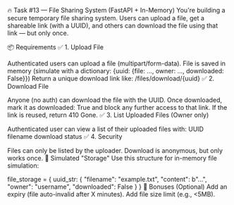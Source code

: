 🔥 Task #13 — File Sharing System (FastAPI + In-Memory)
You're building a secure temporary file sharing system. Users can upload a file, get a shareable link (with a UUID), and others can download the file using that link — but only once.

📦 Requirements
✅ 1. Upload File

Authenticated users can upload a file (multipart/form-data).
File is saved in memory (simulate with a dictionary: {uuid: {file: ..., owner: ..., downloaded: False}})
Return a unique download link like: /files/download/{uuid}
✅ 2. Download File

Anyone (no auth) can download the file with the UUID.
Once downloaded, mark it as downloaded: True and block any further access to that link.
If the link is reused, return 410 Gone.
✅ 3. List Uploaded Files (Owner only)

Authenticated user can view a list of their uploaded files with:
UUID
filename
download status
✅ 4. Security

Files can only be listed by the uploader.
Download is anonymous, but only works once.
💾 Simulated "Storage"
Use this structure for in-memory file simulation:

file_storage = {
    uuid_str: {
        "filename": "example.txt",
        "content": b"...",
        "owner": "username",
        "downloaded": False
    }
}
🎯 Bonuses (Optional)
Add an expiry (file auto-invalid after X minutes).
Add file size limit (e.g., <5MB).